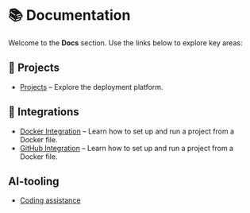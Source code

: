 # 📚 Documentation

Welcome to the **Docs** section. Use the links below to explore key areas:

## 📂 Projects
- [Projects](./Projects/functions) – Explore the deployment platform. 

## 🔌 Integrations
- [Docker Integration](./Docker-Integration/) – Learn how to set up and run a project from a Docker file.  
- [GitHub Integration](./GitHub-Integration/) – Learn how to set up and run a project from a Docker file.

## AI-tooling
- [Coding assistance](./Projects/functions#create-in-sandbox)


